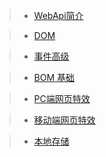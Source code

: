 > - [WebApi简介](WebApi/ch01)

> - [ DOM](WebApi/ch02)

> - [事件高级](WebApi/ch03)

> - [BOM 基础](WebApi/ch04)

> - [PC端网页特效](WebApi/ch05)

> - [移动端网页特效](WebApi/ch06)

> - [本地存储](WebApi/ch07)

